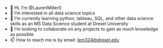 - 👋 Hi, I’m @LaurenMiller0
- 👀 I’m interested in all data science topics
- 🌱 I’m currently learning python, tableau, SQL, and other data science skills as an MS Data Science student at Drexel University
- 💞️ I’m looking to collaborate on any projects to gain as much knowledge as possible
- 📫 How to reach me is by email: lem324@drexel.edu

<!---
LaurenMiller0/LaurenMiller0 is a ✨ special ✨ repository because its `README.md` (this file) appears on your GitHub profile.
You can click the Preview link to take a look at your changes.
--->
